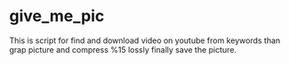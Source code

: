 # give_me_pic
This is script for find and download video on youtube from keywords than grap picture and compress %15 lossly finally save the picture.
